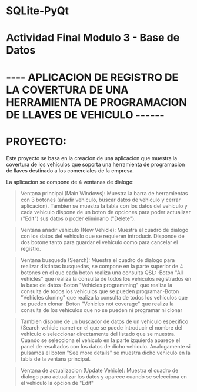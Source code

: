 # SQLite-PyQt
#
# Actividad Final Modulo 3 - Base de Datos
#
#
# ----  APLICACION DE REGISTRO DE LA COVERTURA DE UNA HERRAMIENTA DE PROGRAMACION DE LLAVES DE VEHICULO ------
#
# PROYECTO:

Este proyecto se basa en la creacion de una aplicacion que muestra la covertura de los vehiculos que soporta una herramienta de programacion de llaves
destinado a los comerciales de la empresa. 

La aplicacion se compone de 4 ventanas de dialogo: 

> Ventana principal (Main Windows): Muestra la barra de herramientas con 3 botones (añadir vehiculo, buscar datos de vehiculo y cerrar aplicacion). Tambien se muestra la tabla con
        los datos del vehiculo y cada vehiculo dispone de un boton de opciones para poder actualizar ("Edit") sus datos o poder eliminarlo ("Delete").

> Ventana añadir vehiculo (New Vehicle): Muestra el cuadro de dialogo con los datos del vehiculo que se requieren introducir. Disponde de dos botone tanto para guardar el vehiculo como
        para cancelar el registro.

> Ventana busqueda (Search): Muestra el cuadro de dialogo para realizar distintas busquedas, se compone en la parte superior de 4 botones en el que cada boton realiza una
consulta QSL:
·Boton "All vehicles" que realiza la consulta de todos los vehiculos registrados en la base de datos
·Boton "Vehicles programming" que realiza la consulta de todos los vehiculos que se pueden programar
·Boton "Vehicles cloning" que realiza la consulta de todos los vehiculos que se pueden clonar
·Boton "Vehicles not coverage" que realiza la consulta de los vehiculos que no se pueden ni programar ni clonar

> Tambien dispone de un buscador de datos de un vehiculo especifico (Search vehicle name) en el que se puede introducir el nombre del vehiculo o seleccionar
directamente del listado que se muestra. Cuando se selecciona el vehiculo en la parte izquierda aparece el panel de resultados con los datos de dicho
vehiculo. Analogamente si pulsamos el boton "See more details" se muestra dicho vehiculo en la tabla de la ventana principal.

> Ventana de actualizacion (Update Vehicle): Muestra el cuadro de dialogo para actualizar los datos y aparece cuando se selecciona en el vehiculo la opcion de "Edit"
